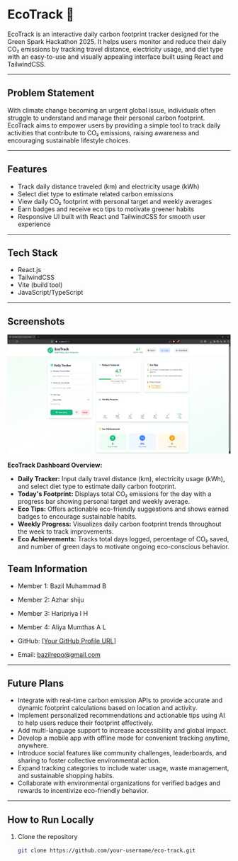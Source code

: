 # EcoTrack 🌱

EcoTrack is an interactive daily carbon footprint tracker designed for the Green Spark Hackathon 2025. It helps users monitor and reduce their daily CO₂ emissions by tracking travel distance, electricity usage, and diet type with an easy-to-use and visually appealing interface built using React and TailwindCSS.

---

## Problem Statement

With climate change becoming an urgent global issue, individuals often struggle to understand and manage their personal carbon footprint. EcoTrack aims to empower users by providing a simple tool to track daily activities that contribute to CO₂ emissions, raising awareness and encouraging sustainable lifestyle choices.

---

## Features

- Track daily distance traveled (km) and electricity usage (kWh)
- Select diet type to estimate related carbon emissions
- View daily CO₂ footprint with personal target and weekly averages
- Earn badges and receive eco tips to motivate greener habits
- Responsive UI built with React and TailwindCSS for smooth user experience

---

## Tech Stack

- React.js  
- TailwindCSS  
- Vite (build tool)  
- JavaScript/TypeScript

---

## Screenshots


![EcoTrack Screenshot](./assets/ScreenShot.png)

**EcoTrack Dashboard Overview:**  
- **Daily Tracker:** Input daily travel distance (km), electricity usage (kWh), and select diet type to estimate daily carbon footprint.  
- **Today's Footprint:** Displays total CO₂ emissions for the day with a progress bar showing personal target and weekly average.  
- **Eco Tips:** Offers actionable eco-friendly suggestions and shows earned badges to encourage sustainable habits.  
- **Weekly Progress:** Visualizes daily carbon footprint trends throughout the week to track improvements.  
- **Eco Achievements:** Tracks total days logged, percentage of CO₂ saved, and number of green days to motivate ongoing eco-conscious behavior.


## Team Information

- Member 1: Bazil Muhammad B
- Member 2: Azhar shiju
- Member 3: Haripriya I H
- Member 4: Aliya Mumthas A L


- GitHub: [[Your GitHub Profile URL] ](https://github.com/DevBlankPage) 
- Email: bazilrepo@gmail.com

---

## Future Plans

- Integrate with real-time carbon emission APIs to provide accurate and dynamic footprint calculations based on location and activity.
- Implement personalized recommendations and actionable tips using AI to help users reduce their footprint effectively.
- Add multi-language support to increase accessibility and global impact.
- Develop a mobile app with offline mode for convenient tracking anytime, anywhere.
- Introduce social features like community challenges, leaderboards, and sharing to foster collective environmental action.
- Expand tracking categories to include water usage, waste management, and sustainable shopping habits.
- Collaborate with environmental organizations for verified badges and rewards to incentivize eco-friendly behavior.

---

## How to Run Locally

1. Clone the repository  
   ```bash
   git clone https://github.com/your-username/eco-track.git 
